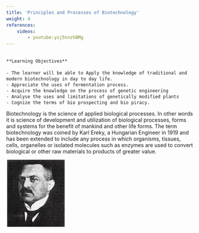 ```yaml
---
title: 'Principles and Processes of Biotechnology'
weight: 4
references:
    videos:
        - youtube:yxj5nnzhBMg
---
```

  

```hint { role ="info" }

**Learning Objectives**

- The learner will be able to Apply the knowledge of traditional and modern biotechnology in day to day life.
- Appreciate the uses of fermentation process.
- Acquire the knowledge on the process of genetic engineering
- Analyse the uses and limitations of genetically modified plants
- Cognize the terms of bio prospecting and bio piracy.

```

Biotechnology is the science of applied biological processes. In other words it is science of development and utilization of biological processes, forms and systems for the benefit of mankind and other life forms. The term biotechnology was coined by Karl Ereky, a Hungarian Engineer in 1919 and has been extended to include any process in which organisms, tissues, cells, organelles or isolated molecules such as enzymes are used to convert biological or other raw materials to products of greater value.

![Karl Ereky](4.1.png "img-class")

